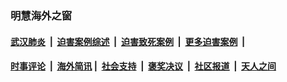 
### 明慧海外之窗

####  [武汉肺炎](indexes/365.md?t=02201900) &nbsp;|&nbsp;  [迫害案例综述](indexes/328.md?t=02201900) &nbsp;|&nbsp; [迫害致死案例](indexes/277.md?t=02201900)  &nbsp;|&nbsp; [更多迫害案例](indexes/81.md?t=02201900)  &nbsp;|&nbsp; 
####  [时事评论](indexes/19.md?t=02201900) &nbsp;|&nbsp; [海外简讯](indexes/245.md?t=02201900)&nbsp;|&nbsp;  [社会支持](indexes/140.md?t=02201900) &nbsp;|&nbsp; [褒奖决议](indexes/282.md?t=02201900) &nbsp;|&nbsp; [社区报道](indexes/91.md?t=02201900)  &nbsp;|&nbsp; [天人之间](indexes/78.md?t=02201900) 


